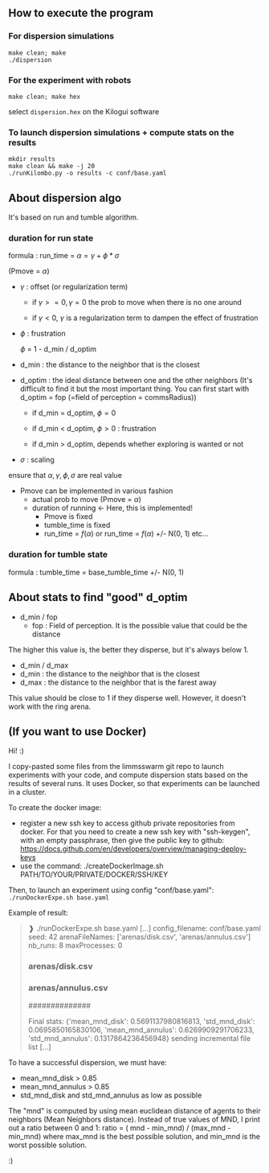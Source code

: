 ## How to execute the program

### For dispersion simulations
```
make clean; make
./dispersion
```

### For the experiment with robots
```
make clean; make hex 
```
select  `dispersion.hex` on the Kilogui software

### To launch dispersion simulations + compute stats on the results

```
mkdir results
make clean && make -j 20
./runKilombo.py -o results -c conf/base.yaml
```

## About dispersion algo
It's based on run and tumble algorithm.

### duration for run state
formula : run_time = $\alpha = \gamma + \phi * \sigma$

(Pmove = $\alpha$)


 - $\gamma$ : offset (or regularization term)
 
   - if $\gamma >= 0, \gamma = 0$ the prob to move when there is no one around
 
   - if $\gamma < 0$, $\gamma$ is a regularization term to dampen the effect of frustration

 - $\phi$ : frustration

   $\phi$ = 1 - d_min / d_optim
- d_min : the distance to the neighbor that is the closest
- d_optim : the ideal distance between one and the other neighbors (It's difficult to find it but the most important thing. You can first start with d_optim = fop (=field of perception = commsRadius))

  - if d_min = d_optim, $\phi = 0$

  - if d_min < d_optim, $\phi > 0$ : frustration

  - if d_min > d_optim, depends whether exploring is wanted or not

 - $\sigma$ : scaling

ensure that $\alpha, \gamma, \phi, \sigma$ are real value

- Pmove can be implemented in various fashion
  - actual prob to move (Pmove = $\alpha$)
  - duration of running <- Here, this is implemented!
    - Pmove is fixed
    - tumble_time is fixed
    - run_time = $f(\alpha)$ or run_time = $f(\alpha)$ +/- N(0, 1) etc...

### duration for tumble state
formula : tumble_time = base_tumble_time +/- N(0, 1)

## About stats to find "good" d_optim

- d_min / fop
  - fop : Field of perception. It is the possible value that could be the distance
  
 The higher this value is, the better they disperse, but it's always below 1. 
 
 - d_min / d_max
  - d_min : the distance to the neighbor that is the closest
  - d_max : the distance to the neighbor that is the farest away
  
 This value should be close to 1 if they disperse well. However, it doesn't work with the ring arena.

## (If you want to use Docker)

Hi! :)

I copy-pasted some files from the limmsswarm git repo to launch experiments with your code, and compute dispersion stats based on the results of several runs.
It uses Docker, so that experiments can be launched in a cluster.

To create the docker image:
 - register a new ssh key to access github private repositories from docker. For that you need to create a new ssh key with "ssh-keygen", with an empty passphrase, then give the public key to github: https://docs.github.com/en/developers/overview/managing-deploy-keys
 - use the command: ./createDockerImage.sh PATH/TO/YOUR/PRIVATE/DOCKER/SSH/KEY
 
Then, to launch an experiment using config "conf/base.yaml":
`./runDockerExpe.sh base.yaml`

Example of result:

> ❱ ./runDockerExpe.sh base.yaml
> [...]
> config_filename: conf/base.yaml
> seed: 42
> arenaFileNames: ['arenas/disk.csv', 'arenas/annulus.csv']
> nb_runs: 8
> maxProcesses: 0
> 
> ### arenas/disk.csv ###
> 
> ### arenas/annulus.csv ###
> 
> ##############
> 
> Final stats:  {'mean_mnd_disk': 0.5691137980816813, 'std_mnd_disk': 0.0695850165830106, 'mean_mnd_annulus': 0.6269909291706233, 'std_mnd_annulus': 0.1317864236456948}
> sending incremental file list
> [...]

To have a successful dispersion, we must have:
 - mean_mnd_disk > 0.85
 - mean_mnd_annulus > 0.85
 - std_mnd_disk and std_mnd_annulus as low as possible

The "mnd" is computed by using mean euclidean distance of agents to their neighbors (Mean Neighbors distance). 
Instead of true values of MND, I print out a ratio between 0 and 1:
ratio = ( mnd - min_mnd) / (max_mnd - min_mnd)
where max_mnd is the best possible solution, and min_mnd is the worst possible solution.

:)

